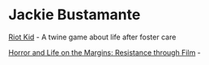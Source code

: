 # Jackie Bustamante

[Riot Kid](https://jax-to-the-max.github.io/riot-kid-twine/Riot%20Kid.html) - A twine game about life after foster care

[Horror and Life on the Margins: Resistance through Film](https://www.drawstringmag.com/learn/p/horror) - 
